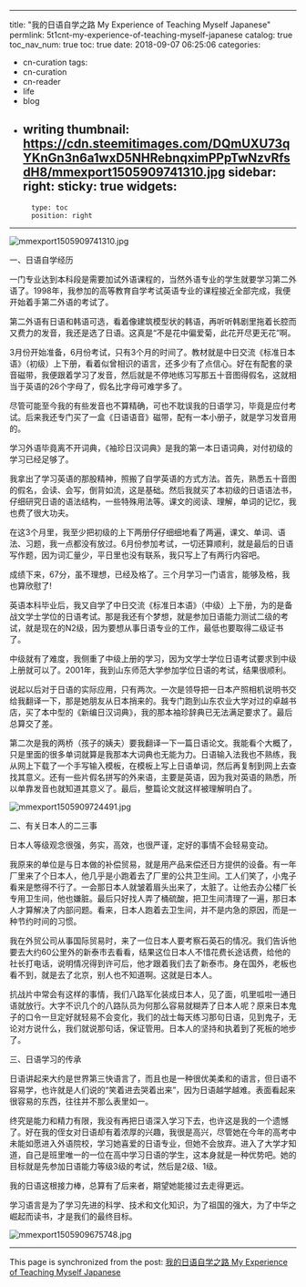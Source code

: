 
---
title: "我的日语自学之路 My Experience of Teaching Myself Japanese"
permlink: 5t1cnt-my-experience-of-teaching-myself-japanese
catalog: true
toc_nav_num: true
toc: true
date: 2018-09-07 06:25:06
categories:
- cn-curation
tags:
- cn-curation
- cn-reader
- life
- blog
- writing
thumbnail: https://cdn.steemitimages.com/DQmUXU73qYKnGn3n6a1wxD5NHRebnqximPPpTwNzvRfsdH8/mmexport1505909741310.jpg
sidebar:
    right:
        sticky: true
widgets:
    -
        type: toc
        position: right
---


![mmexport1505909741310.jpg](https://cdn.steemitimages.com/DQmUXU73qYKnGn3n6a1wxD5NHRebnqximPPpTwNzvRfsdH8/mmexport1505909741310.jpg)

一、日语自学经历

一门专业达到本科段是需要加试外语课程的，当然外语专业的学生就要学习第二外语了。1998年，我参加的高等教育自学考试英语专业的课程接近全部完成，我便开始着手第二外语的考试了。

第二外语有日语和韩语可选，看着像建筑模型状的韩语，再听听韩剧里拖着长腔而又费力的发音，我还是选了日语。这真是“不是花中偏爱菊，此花开尽更无花”啊。

3月份开始准备，6月份考试，只有3个月的时间了。教材就是中日交流《标准日本语》（初级）上下册，看着似曾相识的语言，还多少有了点信心。好在有配套的录音磁带，我便跟着学习了发音，然后就是不停地练习写那五十音图得假名，这就相当于英语的26个字母了，假名比字母可难学多了。

尽管可能至今我的有些发音也不算精确，可也不耽误我的日语学习，毕竟是应付考试。后来我还专门买了一盒《日语语音》磁带，配有一本小册子，就是学习发音用的。

学习外语毕竟离不开词典，《袖珍日汉词典》是我的第一本日语词典，对付初级的学习已经足够了。

我拿出了学习英语的那股精神，照搬了自学英语的方式方法。首先，熟悉五十音图的假名，会读、会写，倒背如流，这是基础。然后我就买了本初级的日语语法书，仔细研究日语的语法结构，一些特殊用法等。课文的阅读、理解，单词的记忆，我也费了很大功夫。

在这3个月里，我至少把初级的上下两册仔仔细细地看了两遍，课文、单词、语法、习题，我一点都没有放过。6月份参加考试，一切还算顺利，就是最后的日语写作题，因为词汇量少，平日里也没有联系，我只写上了有两行内容吧。

成绩下来，67分，虽不理想，已经及格了。三个月学习一门语言，能够及格，我也算欣慰了!

英语本科毕业后，我又自学了中日交流《标准日本语》（中级）上下册，为的是备战文学士学位的日语考试。那是我还有个梦想，就是参加日语能力测试二级的考试，就是现在的N2级，因为要想从事日语专业的工作，最低也要取得二级证书了。

中级就有了难度，我侧重了中级上册的学习，因为文学士学位日语考试要求到中级上册就可以了。2001年，我到山东师范大学参加学位日语的考试，结果很顺利。

说起以后对于日语的实际应用，只有两次。一次是领导把一日本产照相机说明书交给我翻译一下，那是她朋友从日本捎来的。我专门跑到山东农业大学对过的卓越书店，买了本中型的《新编日汉词典》，我的那本袖珍辞典已无法满足要求了。最后总算交了差。

第二次是我的两桥（孩子的姨夫）要我翻译一下一篇日语论文。我能看个大概了，只是里面的很多单词就算是我那本大词典也无能为力。日语输入法我也不熟练，我从网上下载了一个手写输入模板，在模板上写上日语单词，然后再复制到网上去查找其意义。还有一些片假名拼写的外来语，主要是英语，因为我对英语的熟悉，所以单靠发音也就知道其意义了。最后，整篇论文就这样被理解明白了。

![mmexport1505909724491.jpg](https://cdn.steemitimages.com/DQmeroczkMEhTkbDBgMEHQLMPC4dZ7kT53uiFQ9JfpPk3nk/mmexport1505909724491.jpg)

二、有关日本人的二三事

日本人等级观念很强，务实，高效，也很严谨，定好的事情不会轻易变动。

我原来的单位是与日本做的补偿贸易，就是用产品来偿还日方提供的设备。有一年厂里来了个日本人，他几乎是小跑着去了厂里的公共卫生间。工人们笑了，小鬼子看来是憋得不行了。一会那日本人就皱着眉头出来了，太脏了。让他去办公楼厂长专用卫生间，他也嫌脏。最后只好找人弄了桶硫酸，把卫生间清理了一遍，那日本人才算解决了内部问题。看来，日本人跑着去卫生间，并不是内急的原因，而是一种节约时间的习惯。

我在外贸公司从事国际贸易时，来了一位日本人要考察石英石的情况。我们告诉他要去大约60公里外的新泰市去看看，结果这位日本人不惜花费长途话费，给他的社长打电话，说明情况得到许可后，他才跟着我们去了新泰市。身在国外，老板也看不到，就是去了北京，别人也不知道啊。这就是日本人。

抗战片中常会有这样的事情，我们八路军化装成日本人，见了面，叽里呱啦一通日语就放行。大字不识几个的八路队员为何那么容易就糊弄了日本人呢？原来日本鬼子的口令一旦定好就轻易不会变化，我们的战士每天练习那句日语，见到鬼子，无论对方说什么，我们就说那句话，保证管用。日本人的坚持和执着到了死板的地步了。

三、日语学习的传承

日语讲起来大约是世界第三快语言了，而且也是一种很优美柔和的语言，但日语不容易学，也许就是人们说的“笑着进去哭着出来”，因为日语越学越难。表面看起来很容易的东西，往往并不那么表里如一。

终究是能力和精力有限，我没有再把日语深入学习下去，也许这是我的一个遗憾了。好在我的侄女对日语却有着浓厚的兴趣，我很是高兴，尽管她在今年的高考中未能如愿进入外语院校，学习她喜爱的日语专业，但她不会放弃。进入了大学才知道，自己是班里唯一的一位在高中学习日语的学生，这本身就是一种优势吧。她的目标就是先参加日语能力等级3级的考试，然后是2级、1级。

我的日语这根接力棒，总算有了后来者，期望她能接过去走得更远。

学习语言是为了学习先进的科学、技术和文化知识，为了祖国的强大，为了中华之崛起而读书，才是我们的最终目标。

![mmexport1505909675748.jpg](https://cdn.steemitimages.com/DQmZFkzpm7151pexEpec6jrrU6hK6GCyaQ3GBHL2HC8z1mn/mmexport1505909675748.jpg)

- - -

This page is synchronized from the post: [我的日语自学之路 My Experience of Teaching Myself Japanese](https://steemit.com/@bring/5t1cnt-my-experience-of-teaching-myself-japanese)
